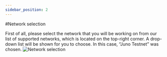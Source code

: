 ```yaml
---
sidebar_position: 2
---
```


#Network selection

First of all, please select the network that you will be working on from our list of supported networks, which is located on the top-right corner. A drop-down list will be shown for you to choose. In this case, “Juno Testnet” was chosen.
![Network selection](/img/aurasafe/network_selection_1.png)
